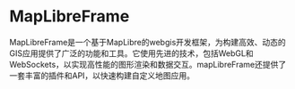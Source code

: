 # MapLibreFrame
MapLibreFrame是一个基于MapLibre的webgis开发框架，为构建高效、动态的GIS应用提供了广泛的功能和工具。它使用先进的技术，包括WebGL和WebSockets，以实现高性能的图形渲染和数据交互。mapLibreFrame还提供了一套丰富的插件和API，以快速构建自定义地图应用。